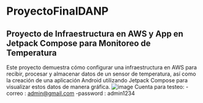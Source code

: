 # ProyectoFinalDANP
## Proyecto de Infraestructura en AWS y App en Jetpack Compose para Monitoreo de Temperatura
Este proyecto demuestra cómo configurar una infraestructura en AWS para recibir, procesar y almacenar datos de un sensor de temperatura, así como la creación de una aplicación Android utilizando Jetpack Compose para visualizar estos datos de manera gráfica.
![image](https://github.com/limpker10/ProyectoFinalDANP/assets/78027312/da3ba6ec-ce2e-4507-aee6-f66e5a8b5295)
Cuenta para testeo: 
-correo : admin@gmail.com
-password : admin1234
